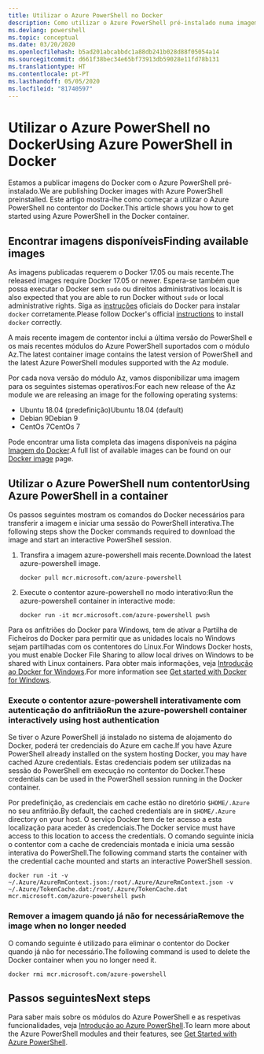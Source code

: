 ```yaml
---
title: Utilizar o Azure PowerShell no Docker
description: Como utilizar o Azure PowerShell pré-instalado numa imagem do Docker.
ms.devlang: powershell
ms.topic: conceptual
ms.date: 03/20/2020
ms.openlocfilehash: b5ad201abcabbdc1a88db241b028d88f05054a14
ms.sourcegitcommit: d661f38bec34e65bf73913db59028e11fd78b131
ms.translationtype: HT
ms.contentlocale: pt-PT
ms.lasthandoff: 05/05/2020
ms.locfileid: "81740597"
---
```

# <a name="using-azure-powershell-in-docker"></a><span data-ttu-id="d0a83-103">Utilizar o Azure PowerShell no Docker</span><span class="sxs-lookup"><span data-stu-id="d0a83-103">Using Azure PowerShell in Docker</span></span>

<span data-ttu-id="d0a83-104">Estamos a publicar imagens do Docker com o Azure PowerShell pré-instalado.</span><span class="sxs-lookup"><span data-stu-id="d0a83-104">We are publishing Docker images with Azure PowerShell preinstalled.</span></span> <span data-ttu-id="d0a83-105">Este artigo mostra-lhe como começar a utilizar o Azure PowerShell no contentor do Docker.</span><span class="sxs-lookup"><span data-stu-id="d0a83-105">This article shows you how to get started using Azure PowerShell in the Docker container.</span></span>

## <a name="finding-available-images"></a><span data-ttu-id="d0a83-106">Encontrar imagens disponíveis</span><span class="sxs-lookup"><span data-stu-id="d0a83-106">Finding available images</span></span>

<span data-ttu-id="d0a83-107">As imagens publicadas requerem o Docker 17.05 ou mais recente.</span><span class="sxs-lookup"><span data-stu-id="d0a83-107">The released images require Docker 17.05 or newer.</span></span> <span data-ttu-id="d0a83-108">Espera-se também que possa executar o Docker sem `sudo` ou direitos administrativos locais.</span><span class="sxs-lookup"><span data-stu-id="d0a83-108">It is also expected that you are able to run Docker without `sudo` or local administrative rights.</span></span> <span data-ttu-id="d0a83-109">Siga as [instruções][install] oficiais do Docker para instalar `docker` corretamente.</span><span class="sxs-lookup"><span data-stu-id="d0a83-109">Please follow Docker's official [instructions][install] to install `docker` correctly.</span></span>

<span data-ttu-id="d0a83-110">A mais recente imagem de contentor inclui a última versão do PowerShell e os mais recentes módulos do Azure PowerShell suportados com o módulo Az.</span><span class="sxs-lookup"><span data-stu-id="d0a83-110">The latest container image contains the latest version of PowerShell and the latest Azure PowerShell modules supported with the Az module.</span></span>

<span data-ttu-id="d0a83-111">Por cada nova versão do módulo Az, vamos disponibilizar uma imagem para os seguintes sistemas operativos:</span><span class="sxs-lookup"><span data-stu-id="d0a83-111">For each new release of the Az module we are releasing an image for the following operating systems:</span></span>

- <span data-ttu-id="d0a83-112">Ubuntu 18.04 (predefinição)</span><span class="sxs-lookup"><span data-stu-id="d0a83-112">Ubuntu 18.04 (default)</span></span>
- <span data-ttu-id="d0a83-113">Debian 9</span><span class="sxs-lookup"><span data-stu-id="d0a83-113">Debian 9</span></span>
- <span data-ttu-id="d0a83-114">CentOs 7</span><span class="sxs-lookup"><span data-stu-id="d0a83-114">CentOs 7</span></span>

<span data-ttu-id="d0a83-115">Pode encontrar uma lista completa das imagens disponíveis na página [Imagem do Docker][az image].</span><span class="sxs-lookup"><span data-stu-id="d0a83-115">A full list of available images can be found on our [Docker image][az image] page.</span></span>

## <a name="using-azure-powershell-in-a-container"></a><span data-ttu-id="d0a83-116">Utilizar o Azure PowerShell num contentor</span><span class="sxs-lookup"><span data-stu-id="d0a83-116">Using Azure PowerShell in a container</span></span>

<span data-ttu-id="d0a83-117">Os passos seguintes mostram os comandos do Docker necessários para transferir a imagem e iniciar uma sessão do PowerShell interativa.</span><span class="sxs-lookup"><span data-stu-id="d0a83-117">The following steps show the Docker commands required to download the image and start an interactive PowerShell session.</span></span>

1. <span data-ttu-id="d0a83-118">Transfira a imagem azure-powershell mais recente.</span><span class="sxs-lookup"><span data-stu-id="d0a83-118">Download the latest azure-powershell image.</span></span>

   ```console
   docker pull mcr.microsoft.com/azure-powershell
   ```

1. <span data-ttu-id="d0a83-119">Execute o contentor azure-powershell no modo interativo:</span><span class="sxs-lookup"><span data-stu-id="d0a83-119">Run the azure-powershell container in interactive mode:</span></span>

   ```console
   docker run -it mcr.microsoft.com/azure-powershell pwsh
   ```

<span data-ttu-id="d0a83-120">Para os anfitriões do Docker para Windows, tem de ativar a Partilha de Ficheiros do Docker para permitir que as unidades locais no Windows sejam partilhadas com os contentores do Linux.</span><span class="sxs-lookup"><span data-stu-id="d0a83-120">For Windows Docker hosts, you must enable Docker File Sharing to allow local drives on Windows to be shared with Linux containers.</span></span> <span data-ttu-id="d0a83-121">Para obter mais informações, veja [Introdução ao Docker for Windows][file-sharing].</span><span class="sxs-lookup"><span data-stu-id="d0a83-121">For more information see [Get started with Docker for Windows][file-sharing].</span></span>

### <a name="run-the-azure-powershell-container-interactively-using-host-authentication"></a><span data-ttu-id="d0a83-122">Execute o contentor azure-powershell interativamente com autenticação do anfitrião</span><span class="sxs-lookup"><span data-stu-id="d0a83-122">Run the azure-powershell container interactively using host authentication</span></span>

<span data-ttu-id="d0a83-123">Se tiver o Azure PowerShell já instalado no sistema de alojamento do Docker, poderá ter credenciais do Azure em cache.</span><span class="sxs-lookup"><span data-stu-id="d0a83-123">If you have Azure PowerShell already installed on the system hosting Docker, you may have cached Azure credentials.</span></span> <span data-ttu-id="d0a83-124">Estas credenciais podem ser utilizadas na sessão do PowerShell em execução no contentor do Docker.</span><span class="sxs-lookup"><span data-stu-id="d0a83-124">These credentials can be used in the PowerShell session running in the Docker container.</span></span>

<span data-ttu-id="d0a83-125">Por predefinição, as credenciais em cache estão no diretório `$HOME/.Azure` no seu anfitrião.</span><span class="sxs-lookup"><span data-stu-id="d0a83-125">By default, the cached credentials are in `$HOME/.Azure` directory on your host.</span></span> <span data-ttu-id="d0a83-126">O serviço Docker tem de ter acesso a esta localização para aceder às credenciais.</span><span class="sxs-lookup"><span data-stu-id="d0a83-126">The Docker service must have access to this location to access the credentials.</span></span> <span data-ttu-id="d0a83-127">O comando seguinte inicia o contentor com a cache de credenciais montada e inicia uma sessão interativa do PowerShell.</span><span class="sxs-lookup"><span data-stu-id="d0a83-127">The following command starts the container with the credential cache mounted and starts an interactive PowerShell session.</span></span>

```console
docker run -it -v ~/.Azure/AzureRmContext.json:/root/.Azure/AzureRmContext.json -v ~/.Azure/TokenCache.dat:/root/.Azure/TokenCache.dat mcr.microsoft.com/azure-powershell pwsh
```

### <a name="remove-the-image-when-no-longer-needed"></a><span data-ttu-id="d0a83-128">Remover a imagem quando já não for necessária</span><span class="sxs-lookup"><span data-stu-id="d0a83-128">Remove the image when no longer needed</span></span>

<span data-ttu-id="d0a83-129">O comando seguinte é utilizado para eliminar o contentor do Docker quando já não for necessário.</span><span class="sxs-lookup"><span data-stu-id="d0a83-129">The following command is used to delete the Docker container when you no longer need it.</span></span>

```console
docker rmi mcr.microsoft.com/azure-powershell
```

## <a name="next-steps"></a><span data-ttu-id="d0a83-130">Passos seguintes</span><span class="sxs-lookup"><span data-stu-id="d0a83-130">Next steps</span></span>

<span data-ttu-id="d0a83-131">Para saber mais sobre os módulos do Azure PowerShell e as respetivas funcionalidades, veja [Introdução ao Azure PowerShell](get-started-azureps.md).</span><span class="sxs-lookup"><span data-stu-id="d0a83-131">To learn more about the Azure PowerShell modules and their features, see [Get Started with Azure PowerShell](get-started-azureps.md).</span></span>

<!-- link references -->
[install]: https://docs.docker.com/engine/installation/
[powershell image]: https://hub.docker.com/_/microsoft-powershell
[az image]: https://hub.docker.com/_/microsoft-azure-powershell
[file-sharing]: https://docs.docker.com/docker-for-windows/#file-sharing
